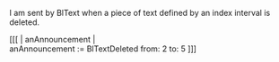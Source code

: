 I am sent by BlText when a piece of text defined by an index interval is deleted.

[[[
| anAnnouncement |			
anAnnouncement := BlTextDeleted from: 2 to: 5
]]]
